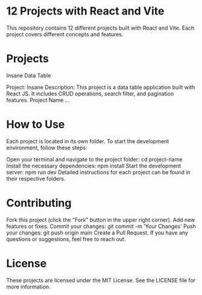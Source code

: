 # 12 Projects with React and Vite
This repository contains 12 different projects built with React and Vite. Each project covers different concepts and features.

# Projects
Insane Data Table

Project: Insane
Description: This project is a data table application built with React JS. It includes CRUD operations, search filter, and pagination features.
Project Name
...

# How to Use
Each project is located in its own folder. To start the development environment, follow these steps:

Open your terminal and navigate to the project folder: cd project-name
Install the necessary dependencies: npm install
Start the development server: npm run dev
Detailed instructions for each project can be found in their respective folders.

# Contributing
Fork this project (click the "Fork" button in the upper right corner).
Add new features or fixes.
Commit your changes: git commit -m 'Your Changes'
Push your changes: git push origin main
Create a Pull Request.
If you have any questions or suggestions, feel free to reach out.

# License
These projects are licensed under the MIT License. See the LICENSE file for more information.
